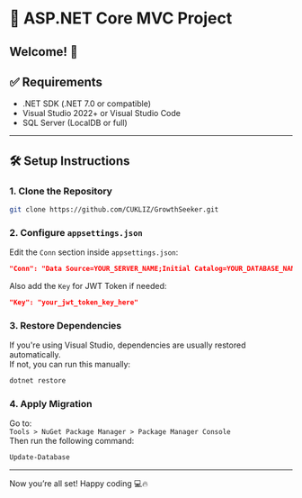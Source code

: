 # 🚀 ASP.NET Core MVC Project

Welcome! 🎉  
---

## ✅ Requirements

- .NET SDK (.NET 7.0 or compatible)  
- Visual Studio 2022+ or Visual Studio Code  
- SQL Server (LocalDB or full)

---

## 🛠️ Setup Instructions

### 1. Clone the Repository

```bash
git clone https://github.com/CUKLIZ/GrowthSeeker.git
```

### 2. Configure `appsettings.json`

Edit the `Conn` section inside `appsettings.json`:

```json
"Conn": "Data Source=YOUR_SERVER_NAME;Initial Catalog=YOUR_DATABASE_NAME;Integrated Security=True;Encrypt=True;Trust Server Certificate=True"
```

Also add the `Key` for JWT Token if needed:

```json
"Key": "your_jwt_token_key_here"
```

### 3. Restore Dependencies

If you're using Visual Studio, dependencies are usually restored automatically.  
If not, you can run this manually:

```bash
dotnet restore
```

### 4. Apply Migration

Go to:  
`Tools > NuGet Package Manager > Package Manager Console`  
Then run the following command:

```bash
Update-Database
```

---

Now you’re all set! Happy coding 💻🔥
